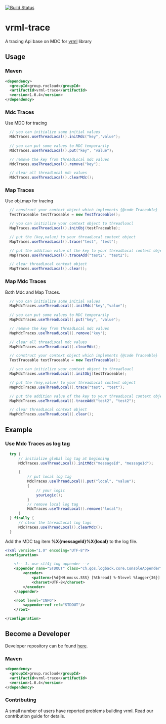 [![Build Status](https://travis-ci.org/vavr-io/vavr-gson.svg?branch=master)](https://travis-ci.org/vavr-io/vavr-gson)

# vrml-trace

A tracing Api base on MDC for [vrml](https://github.com/kevinten10/vrml) library

## Usage

### Maven

```xml
<dependency>
  <groupId>group.rxcloud</groupId>
  <artifactId>vrml-trace</artifactId>
  <version>1.0.4</version>
</dependency>
```

### Mdc Traces

Use MDC for tracing

```java
  // you can initialize some initial values
  MdcTraces.useThreadLocal().initMdc("key","value");
  
  // you can put some values to MDC temporarily
  MdcTraces.useThreadLocal().put("key", "value");

  // remove the key from threadLocal mdc values
  MdcTraces.useThreadLocal().remove("key");

  // clear all threadLocal mdc values
  MdcTraces.useThreadLocal().clearMdc();
```

### Map Traces

Use obj.map for tracing

```java
  // construct your context object which implements {@code Traceable}
  TestTraceable testTraceable = new TestTraceable();

  // you can initizlize your context object to threadloacl
  MapTraces.useThreadLocal().initObj(testTraceable);

  // put the (key,value) to your threadLocal context object
  MapTraces.useThreadLocal().trace("test", "test");

  // put the addition value of the key to your threadLocal context object
  MapTraces.useThreadLocal().traceAdd("test2", "test2");

  // clear threadLocal context object
  MapTraces.useThreadLocal().clear();
```

### Map Mdc Traces

Both Mdc and Map Traces.

```java
  // you can initialize some initial values
  MapMdcTraces.useThreadLocal().initMdc("key","value");
  
  // you can put some values to MDC temporarily
  MapMdcTraces.useThreadLocal().put("key", "value");

  // remove the key from threadLocal mdc values
  MapMdcTraces.useThreadLocal().remove("key");

  // clear all threadLocal mdc values
  MapMdcTraces.useThreadLocal().clearMdc();
```

```java
  // construct your context object which implements {@code Traceable}
  TestTraceable testTraceable = new TestTraceable();

  // you can initizlize your context object to threadloacl
  MapMdcTraces.useThreadLocal().initObj(testTraceable);

  // put the (key,value) to your threadLocal context object
  MapMdcTraces.useThreadLocal().trace("test", "test");

  // put the addition value of the key to your threadLocal context object
  MapMdcTraces.useThreadLocal().traceAdd("test2", "test2");

  // clear threadLocal context object
  MapMdcTraces.useThreadLocal().clear();
```

## Example

### Use Mdc Traces as log tag

```java
  try {
      // initialize global log tag at beginning
      MdcTraces.useThreadLocal().initMdc("messageId", "messageId");

      {
          // put local log tag
          MdcTraces.useThreadLocal().put("local", "value");
          {
              // your logic
              yourLogic();
          }
          // remove local log tag
          MdcTraces.useThreadLocal().remove("local");
      }
  } finally {
      // clear the threadLocal log tags
      MdcTraces.useThreadLocal().clearMdc();
  }
```

Add the MDC tag item **%X{messageId}%X{local}** to the log file.

```xml
<?xml version="1.0" encoding="UTF-8"?>
<configuration>

    <!-- 1. use slf4j log appender -->
    <appender name="STDOUT" class="ch.qos.logback.core.ConsoleAppender">
        <encoder>
            <pattern>[%d{HH:mm:ss.SSS} [%thread] %-5level %logger{36}] - %X{messageId}%X{local}%msg%n</pattern>
            <charset>UTF-8</charset>
        </encoder>
    </appender>

    <root level="INFO">
        <appender-ref ref="STDOUT"/>
    </root>

</configuration>
```

## Become a Developer

Developer repository can be found [here](https://github.com/kevinten10/vrml/tree/develop/vrml-trace).

### Maven

```xml
<dependency>
  <groupId>group.rxcloud</groupId>
  <artifactId>vrml-trace</artifactId>
  <version>1.0.4</version>
</dependency>
```

### Contributing

A small number of users have reported problems building vrml. Read our contribution guide for details.